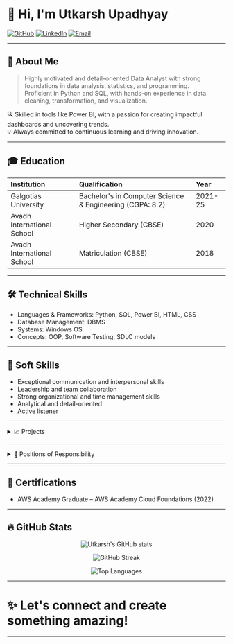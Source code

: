 # 👋 Hi, I'm Utkarsh Upadhyay

[![GitHub](https://img.shields.io/badge/GitHub-UtkarshUpadhyay1919-black?logo=github)](https://github.com/Utkarshupadhyay1919)
[![LinkedIn](https://img.shields.io/badge/LinkedIn-Utkarsh%20Upadhyay-blue?logo=linkedin)](https://www.linkedin.com/in/utkarsh-upadhyay-366815260/)
[![Email](https://img.shields.io/badge/Email-utkarshupadhyay2004%40gmail.com-red?logo=gmail)](mailto:utkarshutkarsh2004@gmail.com)

---

## 🧠 About Me
> Highly motivated and detail-oriented Data Analyst with strong foundations in data analysis, statistics, and programming.  
> Proficient in Python and SQL, with hands-on experience in data cleaning, transformation, and visualization.

🔍 Skilled in tools like Power BI, with a passion for creating impactful dashboards and uncovering trends.  
💡 Always committed to continuous learning and driving innovation.

---

## 🎓 Education

| Institution | Qualification | Year |
|:------------|:--------------|:-----|
| Galgotias University | Bachelor's in Computer Science & Engineering (CGPA: 8.2) | 2021-25 |
| Avadh International School | Higher Secondary (CBSE) | 2020 |
| Avadh International School | Matriculation (CBSE) | 2018 |

---

## 🛠 Technical Skills
- Languages & Frameworks: Python, SQL, Power BI, HTML, CSS
- Database Management: DBMS
- Systems: Windows OS
- Concepts: OOP, Software Testing, SDLC models

---

## 🧩 Soft Skills
- Exceptional communication and interpersonal skills
- Leadership and team collaboration
- Strong organizational and time management skills
- Analytical and detail-oriented
- Active listener

---

<details>
<summary>📈 Projects</summary>

- Restaurant Management Website (Jan 2023 - May 2023)  
  Developed a dynamic restaurant management system using HTML, CSS, and JavaScript for efficient inventory and order management.

- Cryptocurrency Price Prediction Website (Aug 2023 - May 2024)  
  Built a price prediction platform using HTML, CSS, JavaScript, Power BI, and machine learning concepts. Designed in Figma for a smooth UX.

</details>

---

<details>
<summary>🏅 Positions of Responsibility</summary>

- Senior Member, Galgotias Management Team (2023-24)  
  Assisted in event coordination, ensuring seamless execution and cost-effective management.

- Coordinator, Lingo Freaks (2022-23)  
  Led activities promoting inclusivity, creativity, and language learning among students.

</details>

---

## 📜 Certifications
- AWS Academy Graduate – AWS Academy Cloud Foundations (2022)

---

## 🔥 GitHub Stats

<p align="center">
  <img src="https://github-readme-stats.vercel.app/api?username=Utkarshupadhyay1919&show_icons=true&theme=radical" alt="Utkarsh's GitHub stats" />
</p>

<p align="center">
  <img src="https://github-readme-streak-stats.herokuapp.com/?user=Utkarshupadhyay1919&theme=radical" alt="GitHub Streak" />
</p>

<p align="center">
  <img src="https://github-readme-stats.vercel.app/api/top-langs/?username=Utkarshupadhyay1919&layout=compact&theme=radical" alt="Top Languages" />
</p>

---

# ✨ Let's connect and create something amazing!

---
